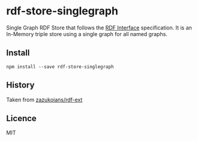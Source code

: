 # rdf-store-singlegraph

Single Graph RDF Store that follows the [RDF Interface](http://bergos.github.io/rdf-ext-spec/) specification. It is an In-Memory triple store using a single graph for all named graphs.

## Install

```
npm install --save rdf-store-singlegraph
```

## History

Taken from [zazukoians/rdf-ext](https://github.com/zazukoians/rdf-ext)

## Licence

MIT